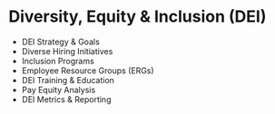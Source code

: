 # Diversity, Equity & Inclusion (DEI)

- DEI Strategy & Goals
- Diverse Hiring Initiatives
- Inclusion Programs
- Employee Resource Groups (ERGs)
- DEI Training & Education
- Pay Equity Analysis
- DEI Metrics & Reporting
